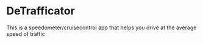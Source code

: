 DeTrafficator
=============

This is a speedometer/cruisecontrol app that helps you drive at the average speed of traffic 
